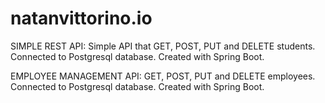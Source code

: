 # natanvittorino.io

SIMPLE REST API: Simple API that GET, POST, PUT and DELETE students. Connected to Postgresql database. 
Created with Spring Boot.

EMPLOYEE MANAGEMENT API: GET, POST, PUT and DELETE employees. Connected to Postgresql database.
Created with Spring Boot.
